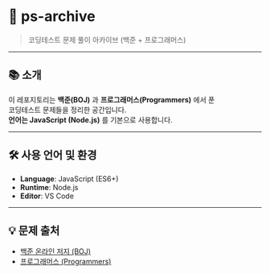# 🧠 ps-archive

> 코딩테스트 문제 풀이 아카이브 (백준 + 프로그래머스)

---

## 📚 소개
이 레포지토리는 **백준(BOJ)** 과 **프로그래머스(Programmers)** 에서 푼  
코딩테스트 문제들을 정리한 공간입니다.  
**언어는 JavaScript (Node.js)** 를 기본으로 사용합니다.

---

## 🛠️ 사용 언어 및 환경

- **Language**: JavaScript (ES6+)
- **Runtime**: Node.js
- **Editor**: VS Code

---

## 💡 문제 출처

- [백준 온라인 저지 (BOJ)](https://www.acmicpc.net/)
- [프로그래머스 (Programmers)](https://programmers.co.kr/)

